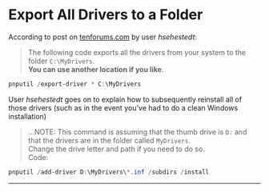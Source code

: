 # Export All Drivers to a Folder
According to post on [tenforums.com] by user _hsehestedt_:
> The following code exports all the drivers from your system to the folder `C:\MyDrivers`. <br>
> **You can use another location if you like**. 

```PowerShell
pnputil /export-driver * C:\MyDrivers
```

User _hsehestedt_ goes on to explain how to subsequently reinstall all of those drivers (such as in the event you've had to do a clean Windows installation)
> ...NOTE: This command is assuming that the thumb drive is `D:` and that the drivers are in the folder called `MyDrivers`. <br>
> Change the drive letter and path if you need to do so. <br>
> Code:

```Powershell
pnputil /add-driver D:\MyDrivers\*.inf /subdirs /install
```


---

[//]: # (Copied from "untitled Document.md" from dillinger.io:
         > These are reference links used in the body of this note and get stripped out when the markdown processor does its job. 
         > There is no need to format nicely because it shouldn't be seen. 
         > Thanks SO - http://stackoverflow.com/questions/4823468/store-comments-in-markdown-syntax)

[tenforums.com]: <https://www.tenforums.com/windows-updates-activation/181971-last-product-key-id-xxxxx-xxxxx-xxxxx-aaoem-you-entered-cant-2.html?s=87ac7c435d88a546bf3cd30bcb8c4d25>   
